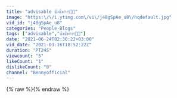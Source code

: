 ```yaml
---
title: "advisable 👍👍🔥🔥🥰🥰"
image: "https:\/\/i.ytimg.com\/vi\/j48gSpAe_u8\/hqdefault.jpg"
vid_id: "j48gSpAe_u8"
categories: "People-Blogs"
tags: ["advisable","👍👍🔥🔥🥰🥰"]
date: "2021-06-24T02:30:22+03:00"
vid_date: "2021-03-16T18:52:22Z"
duration: "PT24S"
viewcount: "5"
likeCount: "1"
dislikeCount: "0"
channel: "Bennyofficial"
---
```

{% raw %}{% endraw %}
